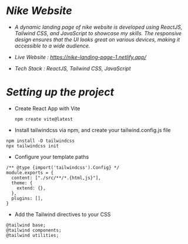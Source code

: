 # *Nike Website*

- *A dynamic landing page of nike website is developed using ReactJS, Tailwind CSS, and JavaScript to showcase my skills. The responsive design ensures that the UI looks great on various devices, making it accessible to a wide audience.*

- *Live Website : https://nike-landing-page-1.netlify.app/*

- *Tech Stack : ReactJS, Tailwind CSS, JavaScript*

# *Setting up the project*

- Create React App with Vite
  ```
  npm create vite@latest
  ```
- Install tailwindcss via npm, and create your tailwind.config.js file
```
npm install -D tailwindcss
npx tailwindcss init
```
- Configure your template paths
```
/** @type {import('tailwindcss').Config} */
module.exports = {
  content: ["./src/**/*.{html,js}"],
  theme: {
    extend: {},
  },
  plugins: [],
}
```
- Add the Tailwind directives to your CSS
```
@tailwind base;
@tailwind components;
@tailwind utilities;
```


